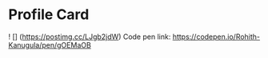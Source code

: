 # Profile Card
! [] (https://postimg.cc/LJgb2jdW)
Code pen link: https://codepen.io/Rohith-Kanugula/pen/gOEMaOB
